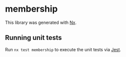 # membership

This library was generated with [Nx](https://nx.dev).

## Running unit tests

Run `nx test membership` to execute the unit tests via [Jest](https://jestjs.io).
